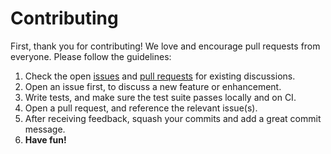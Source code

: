 # Contributing

First, thank you for contributing! We love and encourage pull requests from everyone. Please
follow the guidelines:

1. Check the open [issues](https://github.com/CityOfZion/neo-storm/issues) and 
[pull requests](https://github.com/CityOfZion/neo-storm/pulls) for existing discussions.
1. Open an issue first, to discuss a new feature or enhancement.
1. Write tests, and make sure the test suite passes locally and on CI.
1. Open a pull request, and reference the relevant issue(s).
1. After receiving feedback, squash your commits and add a great commit message.
1. **Have fun!**
